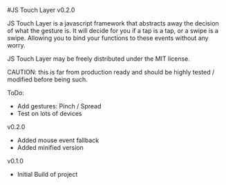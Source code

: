 #JS Touch Layer v0.2.0

JS Touch Layer is a javascript framework that abstracts away the decision of what the gesture is. It will decide for you if a tap is a tap, or a swipe is a swipe. Allowing you to bind your functions to these events without any worry.

JS Touch Layer may be freely distributed under the MIT license.

CAUTION: this is far from production ready and should be highly tested / modified before being such.

ToDo:

- Add gestures: Pinch / Spread
- Test on lots of devices

v0.2.0

- Added mouse event fallback
- Added minified version

v0.1.0

- Initial Build of project
